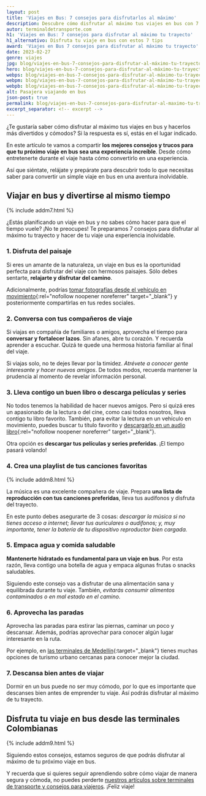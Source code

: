 ```yaml
---
layout: post
title: 'Viajes en Bus: 7 consejos para disfrutarlos al máximo'
description: Descubre cómo disfrutar al máximo tus viajes en bus con 7 consejos sobre destinos, seguridad y comodidad. ¡Planifica tu próximo viaje con confianza y comodidad!
autor: terminaldetransporte.com
h1: 'Viajes en Bus: 7 consejos para disfrutar al máximo tu trayecto'
h1_alternativo: Disfruta tu viaje en bus con estos 7 tips
award: 'Viajes en Bus 7 consejos para disfrutar al máximo tu trayecto'
date: 2023-02-27
genre: viajes
jpg: blog/viajes-en-bus-7-consejos-para-disfrutar-al-máximo-tu-trayecto.jpg
hero: blog/viajes-en-bus-7-consejos-para-disfrutar-al-máximo-tu-trayecto.webp
webps: blog/viajes-en-bus-7-consejos-para-disfrutar-al-máximo-tu-trayecto-376.webp
webpm: blog/viajes-en-bus-7-consejos-para-disfrutar-al-máximo-tu-trayecto-600.webp
webpb: blog/viajes-en-bus-7-consejos-para-disfrutar-al-máximo-tu-trayecto-800.webp
alt: Pasajera viajando en bus
json-post: true
permalink: blog/viajes-en-bus-7-consejos-para-disfrutar-al-maximo-tu-trayecto
excerpt_separator: <!-- excerpt -->
---
```

¿Te gustaría saber cómo disfrutar al máximo tus viajes en bus y hacerlos más divertidos y cómodos? Si la respuesta es sí, estás en el lugar indicado.

<!-- excerpt -->

En este artículo te vamos a compartir **los mejores consejos y trucos para que tu próximo viaje en bus sea una experiencia increíble**. Desde cómo entretenerte durante el viaje hasta cómo convertirlo en una experiencia.

Así que siéntate, relájate y prepárate para descubrir todo lo que necesitas saber para convertir un simple viaje en bus en una aventura inolvidable.

## Viajar en bus y divertirse al mismo tiempo

{% include addm7.html %}

¿Estás planificando un viaje en bus y no sabes cómo hacer para que el tiempo vuele? ¡No te preocupes! Te preparamos 7 consejos para disfrutar al máximo tu trayecto y hacer de tu viaje una experiencia inolvidable.

### 1. Disfruta del paisaje

Si eres un amante de la naturaleza, un viaje en bus es la oportunidad perfecta para disfrutar del viaje con hermosos paisajes. Sólo debes sentarte, **relajarte y disfrutar del camino**.

Adicionalmente, podrías [tomar fotografías desde el vehículo en movimiento](https://www.dzoom.org.es/fotos-desde-vehiculos-movimiento/){:rel="nofollow noopener noreferrer" target="_blank"} y posteriormente compartirlas en tus redes sociales.

### 2. Conversa con tus compañeros de viaje

Si viajas en compañía de familiares o amigos, aprovecha el tiempo para **conversar y fortalecer lazos**. Sin afanes, abre tu corazón. Y recuerda aprender a escuchar. Quizá te quede una hermosa historia familiar al final del viaje.

Si viajas solo, no te dejes llevar por la timidez. *Atrévete a conocer gente interesante y hacer nuevos amigos*. De todos modos, recuerda mantener la prudencia al momento de revelar información personal.

### 3. Lleva contigo un buen libro o descarga películas y series

No todos tenemos la habilidad de hacer nuevos amigos. Pero si quizá eres un apasionado de la lectura o del cine, como casi todos nosotros, lleva contigo tu libro favorito. También, para evitar la lectura en un vehículo en movimiento, puedes buscar tu título favorito y [descargarlo en un audio libro](https://www.xataka.com/basics/17-paginas-para-descargar-audiolibros-gratis){:rel="nofollow noopener noreferrer" target="_blank"}.

Otra opción es **descargar tus películas y series preferidas**. ¡El tiempo pasará volando!

### 4. Crea una playlist de tus canciones favoritas

{% include addm8.html %}

La música es una excelente compañera de viaje. Prepara **una lista de reproducción con tus canciones preferidas**, lleva tus audífonos y disfruta del trayecto.

En este punto debes asegurarte de 3 cosas: *descargar la música si no tienes acceso a internet; llevar tus auriculares o audífonos; y, muy importante, tener la batería de tu dispositivo reproductor bien cargada.*

### 5. Empaca agua y comida saludable

**Mantenerte hidratado es fundamental para un viaje en bus**. Por esta razón, lleva contigo una botella de agua y empaca algunas frutas o snacks saludables.

Siguiendo este consejo vas a disfrutar de una alimentación sana y equilibrada durante tu viaje. También, *evitarás consumir alimentos contaminados o en mal estado en el camino.*

### 6. Aprovecha las paradas

Aprovecha las paradas para estirar las piernas, caminar un poco y descansar. Además, podrías aprovechar para conocer algún lugar interesante en la ruta.

Por ejemplo, en [las terminales de Medellín]({{'terminal-de-medellin'|relative_url}} "Terminales de Medellín"){:target="_blank"} tienes muchas opciones de turismo urbano cercanas para conocer mejor la ciudad.

### 7. Descansa bien antes de viajar

Dormir en un bus puede no ser muy cómodo, por lo que es importante que descanses bien antes de emprender tu viaje. Así podrás disfrutar al máximo de tu trayecto.

## Disfruta tu viaje en bus desde las terminales Colombianas

{% include addm9.html %}

Siguiendo estos consejos, estamos seguros de que podrás disfrutar al máximo de tu próximo viaje en bus.

Y recuerda que si quieres seguir aprendiendo sobre cómo viajar de manera segura y cómoda, no puedes perderte [nuestros artículos sobre terminales de transporte y consejos para viajeros]({{'blog'|relative_url}}). ¡Feliz viaje!
